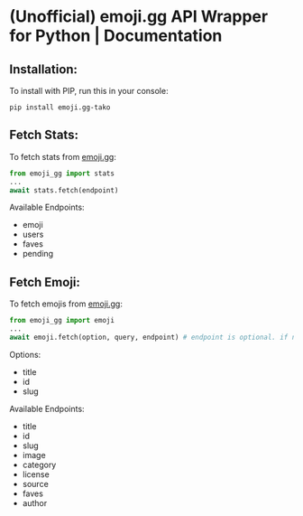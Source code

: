 # (Unofficial) emoji.gg API Wrapper for Python | Documentation

## Installation:
To install with PIP, run this in your console:
```
pip install emoji.gg-tako
```
## Fetch Stats:

To fetch stats from [emoji.gg](https://emoji.gg):
```py
from emoji_gg import stats
...
await stats.fetch(endpoint)
```
Available Endpoints:
- emoji
- users
- faves
- pending

## Fetch Emoji:

To fetch emojis from [emoji.gg](https://emoji.gg):
```py
from emoji_gg import emoji
...
await emoji.fetch(option, query, endpoint) # endpoint is optional. if not provided, will return the whole JSON response.
```
Options:
- title
- id
- slug

Available Endpoints:
- title
- id
- slug
- image
- category
- license
- source
- faves
- author
